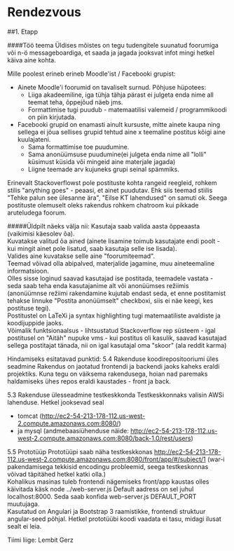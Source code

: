 Rendezvous
==========

##1. Etapp

####Töö teema
Üldises mõistes on tegu tudengitele suunatud foorumiga või n-ö messageboardiga, et saada ja jagada jooksvat infot mingi hetkel käiva aine kohta.

Mille poolest erineb erineb Moodle'ist / Facebooki grupist:
* Ainete Moodle'i foorumid on tavaliselt surnud. Põhjuse hüpotees:
  * Liiga akadeemiline, iga tühja tähja pärast ei julgeta enda nime all teemat teha, õppejõud näeb jms.
  * Formattimise tugi puudub - matemaatilisi valemeid / programmikoodi on piin kirjutada.
* Facebooki grupid on enamasti ainult kursuste, mitte ainete kaupa ning sellega ei jõua sellises grupid tehtud aine x teemaline postitus kõigi aine kuulajateni.
  * Sama formattimise toe puudumine.
  * Sama anonüümsuse puudumine(ei julgeta enda nime all "lolli" küsimust küsida või mingeid aine materjale jagada)
  * Liigne teemade arv kujuneks grupi seinal spämmiks.
   
Erinevalt Stackoverflowst pole postituste kohta rangeid reegleid, rohkem stilis "anything goes" - peaasi, et ainet puudutav.
Ehk siis teemad stiilis "Tehke palun see ülesanne ära", "Eilse KT lahendused" on samuti ok.
Seega postituste olemuselt oleks rakendus rohkem chatroom kui pikkade aruteludega foorum.
   
#####Üldpilt näeks välja nii:
Kasutaja saab valida aasta õppeaasta (vaikimisi käesolev õa).  
Kuvatakse valitud õa ained (ainete lisamine toimub kasutajate endi poolt - kui mingit ainet pole lisatud, saab kasutaja selle ise lisada).  
Valides aine kuvatakse selle aine "foorumiteemad".  
Teemad võivad olla abipalved, materjalide jagamine, muu aineteemaline informatsioon.  
Olles sisse loginud saavad kasutajad ise postitada, teemadele vastata - seda saab teha enda kasutajanime alt või anonüümses režiimis (anonüümnse režiimi rakendamine kujutab endast seda, et enne postitamist tehakse linnuke "Postita anonüümselt" checkboxi, siis ei näe keegi, kes postituse tegi).  
Postitustel on LaTeXi ja syntax highlighting tugi matemaatiliste avaldiste ja koodijuppide jaoks.  
Võimalik funktsionaalsus - lihtsustatud Stackoverflow rep süsteem - igal postitusel on "Aitäh" nupuke vms - kui postitus oli kasulik, saavad kasutajad sellega postitajat tänada, nii on igal kasutajal oma "skoor" (ala reddit karma)


Hindamiseks esitatavad punktid:
5.4 Rakenduse koodirepositooriumi üles seadmine
Rakendus on jaotatud frontendi ja backendi jaoks kaheks eraldi projektiks. Kuna tegu on väiksema rakendusega, hoian nad paremaks haldamiseks ühes repos eraldi kaustades - front ja back.


5.3 Rakenduse ülesseadmine testkeskkonda
Testkeskkonnaks valisin AWSi lahenduse. Hetkel jooksevad seal 
* tomcat (http://ec2-54-213-178-112.us-west-2.compute.amazonaws.com:8080/)
* ja mysql (andmebaasiühenduse näide: http://ec2-54-213-178-112.us-west-2.compute.amazonaws.com:8080/back-1.0/rest/users)


5.5 Prototüüp
Prototüüpi saab näha testkeskkonas http://ec2-54-213-178-112.us-west-2.compute.amazonaws.com:8080/front/app/#/subject/1
(war-i pakendamisega tekkisid encodingu probleemid, seega testkeskonnas võivad täpitähed hetkel katki olla.)  
Kohalikus masinas tuleb frontendi nägemiseks front/app kaustas olles käivitada käsk node ../web-server.js
Default aadress on sel juhul localhost:8000. Seda saab konfida web-server.js DEFAULT_PORT muutujaga.  
Kasutatud on Angulari ja Bootstrap 3 raamistikke, frontendi struktuur angular-seed põhjal.
Hetkel prototüübi koodi vaadata ei tasu, midagi ilusat sealt ei leia.


Tiimi liige: Lembit Gerz
